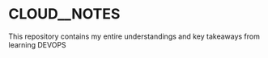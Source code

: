 # CLOUD__NOTES
This repository contains my entire understandings and key takeaways from learning DEVOPS
